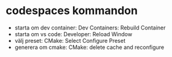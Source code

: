 # codespaces kommandon
- starta om dev container: Dev Containers: Rebuild Container
- starta om vs code: Developer: Reload Window
- välj preset: CMake: Select Configure Preset
- generera om cmake: CMake: delete cache and reconfigure
